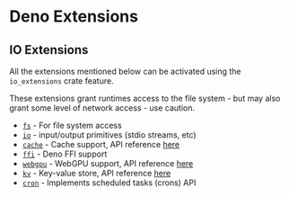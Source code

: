 # Deno Extensions
## IO Extensions

All the extensions mentioned below can be activated using the `io_extensions` crate feature.

These extensions grant runtimes access to the file system - but may also grant some level of network access - use caution.

- [`fs`](fs.md) - For file system access
- [`io`](io.md) - input/output primitives (stdio streams, etc)
- [`cache`](cache.md) - Cache support, API reference [here](https://w3c.github.io/ServiceWorker/#cache-interface)
- [`ffi`](ffi.md) - Deno FFI support
- [`webgpu`](webgpu.md) - WebGPU support, API reference [here](https://gpuweb.github.io/gpuweb/)
- [`kv`](kv.md) - Key-value store, API reference [here](https://github.com/denoland/denokv/blob/main/proto/kv-connect.md)
- [`cron`](cron.md) - Implements scheduled tasks (crons) API